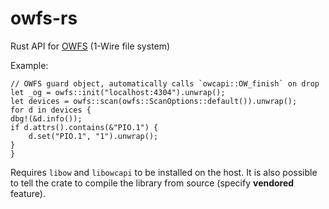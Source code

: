 # owfs-rs

Rust API for [OWFS](https://owfs.org) (1-Wire file system)

Example:

```rust,no_run
// OWFS guard object, automatically calls `owcapi::OW_finish` on drop
let _og = owfs::init("localhost:4304").unwrap();
let devices = owfs::scan(owfs::ScanOptions::default()).unwrap();
for d in devices {
dbg!(&d.info());
if d.attrs().contains(&"PIO.1") {
    d.set("PIO.1", "1").unwrap();
}
}
```

Requires `libow` and `libowcapi` to be installed on the host. It is also
possible to tell the crate to compile the library from source (specify
**vendored** feature).
